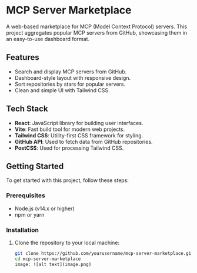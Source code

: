 # MCP Server Marketplace

A web-based marketplace for MCP (Model Context Protocol) servers. This project aggregates popular MCP servers from GitHub, showcasing them in an easy-to-use dashboard format.

## Features

- Search and display MCP servers from GitHub.
- Dashboard-style layout with responsive design.
- Sort repositories by stars for popular servers.
- Clean and simple UI with Tailwind CSS.

## Tech Stack

- **React**: JavaScript library for building user interfaces.
- **Vite**: Fast build tool for modern web projects.
- **Tailwind CSS**: Utility-first CSS framework for styling.
- **GitHub API**: Used to fetch data from GitHub repositories.
- **PostCSS**: Used for processing Tailwind CSS.

## Getting Started

To get started with this project, follow these steps:

### Prerequisites

- Node.js (v14.x or higher)
- npm or yarn

### Installation

1. Clone the repository to your local machine:

   ```bash
   git clone https://github.com/yourusername/mcp-server-marketplace.git
   cd mcp-server-marketplace
   image: ![alt text](image.png)